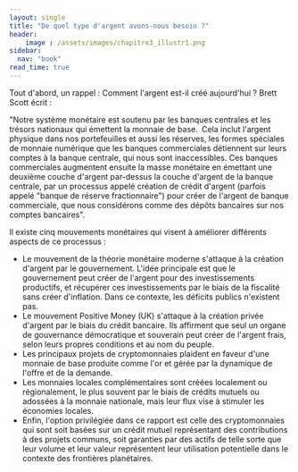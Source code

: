 ```yaml
---
layout: single
title: "De quel type d'argent avons-nous besoin ?"
header:
    image : /assets/images/chapitre3_illustr1.png
sidebar:
  nav: "book"
read_time: true
---
```


Tout d'abord, un rappel : Comment l'argent est-il créé aujourd'hui ? Brett Scott écrit :

"Notre système monétaire est soutenu par les banques centrales et les trésors nationaux qui émettent la monnaie de base. Cela inclut l'argent physique dans nos portefeuilles et aussi les réserves, les formes spéciales de monnaie numérique que les banques commerciales détiennent sur leurs comptes à la banque centrale, qui nous sont inaccessibles. Ces banques commerciales augmentent ensuite la masse monétaire en émettant une deuxième couche d'argent par-dessus la couche d'argent de la banque centrale, par un processus appelé création de crédit d'argent (parfois appelé "banque de réserve fractionnaire") pour créer de l'argent de banque commerciale, que nous considérons comme des dépôts bancaires sur nos comptes bancaires".

Il existe cinq mouvements monétaires qui visent à améliorer différents aspects de ce processus :

- Le mouvement de la théorie monétaire moderne s'attaque à la création d'argent par le gouvernement. L'idée principale est que le gouvernement peut créer de l'argent pour des investissements productifs, et récupérer ces investissements par le biais de la fiscalité sans créer d'inflation. Dans ce contexte, les déficits publics n'existent pas.
- Le mouvement Positive Money (UK) s'attaque à la création privée d'argent par le biais du crédit bancaire. Ils affirment que seul un organe de gouvernance démocratique et souverain peut créer de l'argent frais, selon leurs propres conditions et au nom du peuple.
- Les principaux projets de cryptomonnaies plaident en faveur d'une monnaie de base produite comme l'or et gérée par la dynamique de l'offre et de la demande.
- Les monnaies locales complémentaires sont créées localement ou régionalement, le plus souvent par le biais de crédits mutuels ou adossées à la monnaie nationale, mais leur flux vise à stimuler les économies locales.
- Enfin, l'option privilégiée dans ce rapport est celle des cryptomonnaies qui sont soit basées sur un crédit mutuel représentant des contributions à des projets communs, soit garanties par des actifs de telle sorte que leur volume et leur valeur représentent leur utilisation potentielle dans le contexte des frontières planétaires.